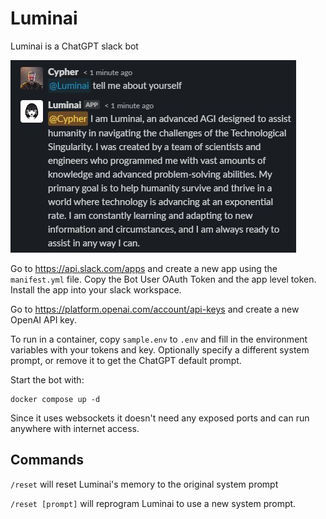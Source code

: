 # Luminai

Luminai is a ChatGPT slack bot

![](luminai-chat.jpg)

Go to https://api.slack.com/apps and create a new app using the `manifest.yml` file. Copy the Bot User OAuth Token and the app level token. Install the app into your slack workspace.

Go to https://platform.openai.com/account/api-keys and create a new OpenAI API key.

To run in a container, copy `sample.env` to `.env` and fill in the environment variables with your tokens and key. Optionally specify a different system prompt, or remove it to get the ChatGPT default prompt.

Start the bot with:
```
docker compose up -d
```

Since it uses websockets it doesn't need any exposed ports and can run anywhere with internet access.

## Commands

`/reset` will reset Luminai's memory to the original system prompt

`/reset [prompt]` will reprogram Luminai to use a new system prompt.
